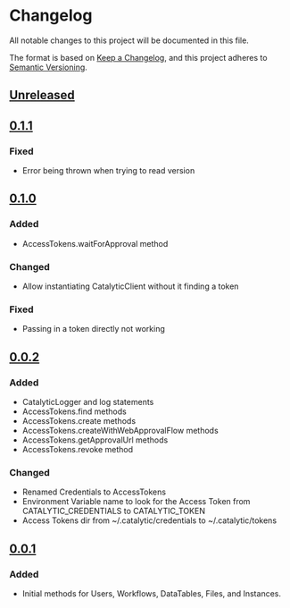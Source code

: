 # Changelog
All notable changes to this project will be documented in this file.

The format is based on [Keep a Changelog](https://keepachangelog.com/en/1.0.0/),
and this project adheres to [Semantic Versioning](https://semver.org/spec/v2.0.0.html).

## [Unreleased]

## [0.1.1]
### Fixed
- Error being thrown when trying to read version

## [0.1.0]
### Added
- AccessTokens.waitForApproval method

### Changed
- Allow instantiating CatalyticClient without it finding a token

### Fixed
- Passing in a token directly not working

## [0.0.2]
### Added
- CatalyticLogger and log statements
- AccessTokens.find methods
- AccessTokens.create methods
- AccessTokens.createWithWebApprovalFlow methods
- AccessTokens.getApprovalUrl methods
- AccessTokens.revoke method

### Changed
- Renamed Credentials to AccessTokens
- Environment Variable name to look for the Access Token from CATALYTIC_CREDENTIALS to CATALYTIC_TOKEN
- Access Tokens dir from ~/.catalytic/credentials to ~/.catalytic/tokens

## [0.0.1]
### Added
- Initial methods for Users, Workflows, DataTables, Files, and Instances.

[Unreleased]: https://github.com/catalyticlabs/catalytic-sdk-java/compare/0.1.1...HEAD
[0.1.1]: https://github.com/catalyticlabs/catalytic-sdk-java/compare/0.1.1...0.1.0
[0.1.0]: https://github.com/catalyticlabs/catalytic-sdk-java/compare/0.1.0...0.0.2
[0.0.2]: https://github.com/catalyticlabs/catalytic-sdk-java/compare/0.0.2...0.0.1
[0.0.1]: https://github.com/catalyticlabs/catalytic-sdk-java/releases/tag/0.0.1